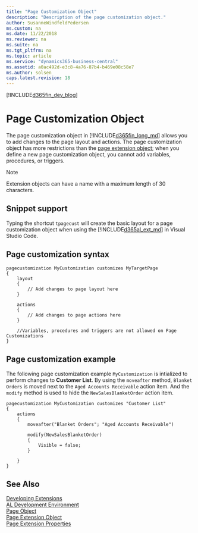 ```yaml
---
title: "Page Customization Object"
description: "Description of the page customization object."
author: SusanneWindfeldPedersen
ms.custom: na
ms.date: 11/22/2018
ms.reviewer: na
ms.suite: na
ms.tgt_pltfrm: na
ms.topic: article
ms.service: "dynamics365-business-central"
ms.assetid: a0ac492d-e3c8-4a76-87b4-b469e08c58e7
ms.author: solsen
caps.latest.revision: 18
---
```


[!INCLUDE[d365fin_dev_blog](includes/d365fin_dev_blog.md)]

# Page Customization Object
The page customization object in [!INCLUDE[d365fin_long_md](includes/d365fin_long_md.md)] allows you to add changes to the page layout and actions. The page customization object has more restrictions than the [page extension object](devenv-page-ext-object.md); when you define a new page customization object, you cannot add variables, procedures, or triggers. 

> [!NOTE]  
> Extension objects can have a name with a maximum length of 30 characters.     

## Snippet support
Typing the shortcut ```tpagecust``` will create the basic layout for a page customization object when using the [!INCLUDE[d365al_ext_md](../includes/d365al_ext_md.md)] in Visual Studio Code.

## Page customization syntax
```
pagecustomization MyCustomization customizes MyTargetPage
{
    layout
    {
        // Add changes to page layout here
    }
    
    actions
    {
        // Add changes to page actions here
    }
    
    //Variables, procedures and triggers are not allowed on Page Customizations
}
```

## Page customization example
The following page customization example `MyCustomization` is intialized to perform changes to **Customer List**. By using the `moveafter` method, `Blanket Orders` is moved next to the `Aged Accounts Receivable` action item. And the `modify` method is used to hide the `NewSalesBlanketOrder` action item. 


```
pagecustomization MyCustomization customizes "Customer List"
{
    actions
    {
        moveafter("Blanket Orders"; "Aged Accounts Receivable")

        modify(NewSalesBlanketOrder)
        {
            Visible = false;
        }
        
    }
}
```

## See Also
[Developing Extensions](devenv-dev-overview.md)  
[AL Development Environment](devenv-reference-overview.md)  
[Page Object](devenv-page-object.md)  
[Page Extension Object](devenv-page-ext-object.md)  
[Page Extension Properties](properties/devenv-page-property-overview.md)   
